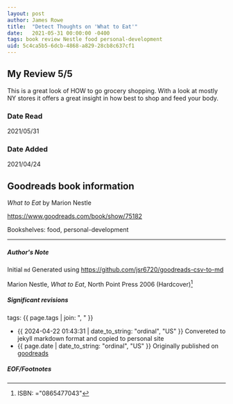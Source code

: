 ```yaml
---
layout: post
author: James Rowe
title:  "Detect Thoughts on 'What to Eat'"
date:   2021-05-31 00:00:00 -0400
tags: book review Nestle food personal-development
uid: 5c4ca5b5-6dcb-4868-a829-28cb8c637cf1
---
```


<!-- highly dependent on how you personally use jekyll templates, and how you want this to show up -->
<!-- escape any jekyll keys with double brackets -->

## My Review 5/5

This is a great look of HOW to go grocery shopping. With a look at mostly NY stores it offers a great insight in how best to shop and feed your body.

### Date Read
2021/05/31

### Date Added
2021/04/24

## Goodreads book information

*What to Eat* by Marion Nestle

https://www.goodreads.com/book/show/75182

Bookshelves: food, personal-development

---

##### Author's Note

Initial `md` Generated using https://github.com/jsr6720/goodreads-csv-to-md

Marion Nestle, *What to Eat*,  North Point Press 2006 (Hardcover)[^1]

##### Significant revisions

tags: {{ page.tags | join: ", " }} <!-- todo move this somewhere -->

- {{ 2024-04-22 01:43:31 | date_to_string: "ordinal", "US" }} Convereted to jekyll markdown format and copied to personal site
- {{ page.date | date_to_string: "ordinal", "US" }} Originally published on [goodreads](https://www.goodreads.com)

##### EOF/Footnotes

[^1]: ISBN: ="0865477043"